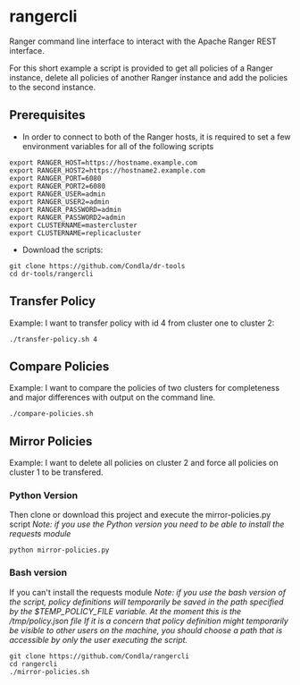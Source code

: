 # rangercli
Ranger command line interface to interact with the Apache Ranger REST interface.

For this short example a script is provided to get all policies of a Ranger
instance, delete all policies of another Ranger instance and add the policies
to the second instance.


## Prerequisites
* In order to connect to both of the Ranger hosts, it is required to set a few environment
variables for all of the following scripts
```
export RANGER_HOST=https://hostname.example.com
export RANGER_HOST2=https://hostname2.example.com
export RANGER_PORT=6080
export RANGER_PORT2=6080
export RANGER_USER=admin
export RANGER_USER2=admin
export RANGER_PASSWORD=admin
export RANGER_PASSWORD2=admin
export CLUSTERNAME=mastercluster
export CLUSTERNAME=replicacluster
```

* Download the scripts:
```
git clone https://github.com/Condla/dr-tools
cd dr-tools/rangercli
```

## Transfer Policy

Example: I want to transfer policy with id 4 from cluster one to cluster 2: 
```
./transfer-policy.sh 4
```

## Compare Policies
Example: I want to compare the policies of two clusters for completeness and
major differences with output on the command line.
```
./compare-policies.sh
```

## Mirror Policies
Example: I want to delete all policies on cluster 2 and force all policies on
cluster 1 to be transfered.

### Python Version
Then clone or download this project and execute the mirror-policies.py script
*Note: if you use the Python version you need to be able to install the
requests module*
```
python mirror-policies.py
```

### Bash version
If you can't install the requests module
*Note: if you use the bash version of the script, policy definitions will temporarily
be saved in the path specified by the $TEMP_POLICY_FILE variable. At the moment this is the /tmp/policy.json file
If it is a concern that policy definition might temporarily be visible to other users on the machine, you should
choose a path that is accessible by only the user executing the script.*

```
git clone https://github.com/Condla/rangercli
cd rangercli
./mirror-policies.sh
```
